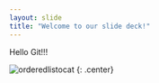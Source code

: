 ```yaml
---
layout: slide
title: "Welcome to our slide deck!"
---
```


Hello Git!!!

![orderedlistocat](https://octodex.github.com/images/orderedlistocat.png)
{: .center}
